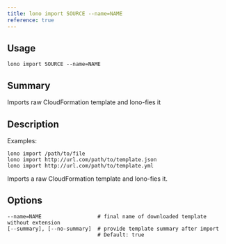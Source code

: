 ```yaml
---
title: lono import SOURCE --name=NAME
reference: true
---
```


## Usage

    lono import SOURCE --name=NAME

## Summary

Imports raw CloudFormation template and lono-fies it
## Description

Examples:

    lono import /path/to/file
    lono import http://url.com/path/to/template.json
    lono import http://url.com/path/to/template.yml

Imports a raw CloudFormation template and lono-fies it.


## Options

```
--name=NAME                  # final name of downloaded template without extension
[--summary], [--no-summary]  # provide template summary after import
                             # Default: true
```


